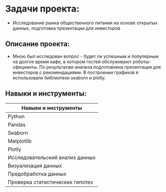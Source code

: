 # Задачи проекта:
- Исследование рынка общественного питания на основе открытых данных, подготовка презентации для инвесторов
 
## Описание проекта:
- Мною был исследован вопрос - будет ли успешным и популярным на долгое время кафе, в
котором гостей обслуживают роботы-официанты. По результатам анализа подготовлена
презентация для инвесторов с рекомендациями. В построении графиков я использовали
библиотеки seaborn и plotly. 

## Навыки и инструменты:

| Навыки и инструменты |
|----------------| 
| Python |
| Pandas |
| Seaborn |
| Matplotlib |
| Plotly |
| Исследовательский анализ данных |
| Визуализация данных |  
| Предобработка данных | 
| Проверка статистических гипотез |


